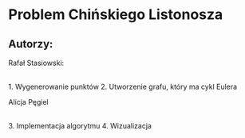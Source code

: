 # Problem Chińskiego Listonosza
## Autorzy:
<p>Rafał Stasiowski:</p><br>
1. Wygenerowanie punktów
2. Utworzenie grafu, który ma cykl Eulera<br>
<p>Alicja Pęgiel</p><br>
3. Implementacja algorytmu
4. Wizualizacja
